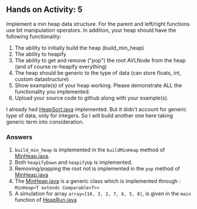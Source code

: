 ## Hands on Activity: 5

Implement a min heap data structure. For the parent and left/right functions use bit manipulation operators. 
In addition, your heap should have the following functionality:

1. The ability to initially build the heap (build_min_heap)
2. The ability to heapify
3. The ability to get and remove ("pop") the root AVLNode from the heap (and of course re-heapify everything)
4. The heap should be generic to the type of data (can store floats, int, custom datastructure)
5. Show example(s) of your heap working. Please demonstrate ALL the functionality you implemented.
6. Upload your source code to github along with your example(s).

I already had [HeapSort.java](../../algorithm/HeapSort.java) implemented. But it didn't account for generic type of data, only for integers. So I will build another one here taking generic term into consideration.

### Answers

1. `build_min_heap` is implemented in the `buildMinHeap` method of [MinHeap.java](MinHeap.java).
2. Both `heapifyDown` and `heapifyUp` is implemented.
3. Removing/popping the root not is implemented in the `pop` method of [MinHeap.java](MinHeap.java)
4. The [MinHeap.java](MinHeap.java) is a generic class which is implemented through : `MinHeap<T extends Comparable<T>>`
5. A simulation for array `array=[10, 3, 2, 7, 6, 5, 8]`, is given in the `main` function of [HeapRun.java](HeapRun.java)
